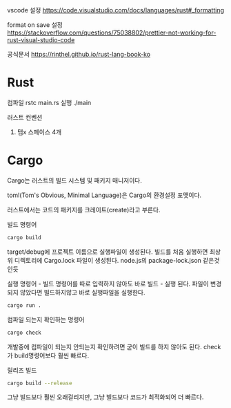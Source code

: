 vscode 설정
https://code.visualstudio.com/docs/languages/rust#_formatting

format on save 설정
https://stackoverflow.com/questions/75038802/prettier-not-working-for-rust-visual-studio-code

공식문서
https://rinthel.github.io/rust-lang-book-ko

<h1>Rust</h1>

컴파일
rstc main.rs
실행
./main

러스트 컨벤션

1. 탭x 스페이스 4개

<h1>Cargo</h1>

Cargo는 러스트의 빌드 시스템 및 패키지 매니저이다.

toml(Tom's Obvious, Minimal Language)은 Cargo의 환경설정 포맷이다.

러스트에서는 코드의 패키지를 크레이트(create)라고 부른다.

빌드 명령어

```bash
cargo build
```

target/debug에 프로젝트 이름으로 실행파일이 생성된다.
빌드를 처음 실행하면 최상위 디렉토리에 Cargo.lock 파일이 생성된다. node.js의 package-lock.json 같은것인듯

실행 명령어 - 빌드 명령어를 따로 입력하지 않아도 바로 빌드 - 실행 된다.
파일이 변경되지 않았다면 빌드하지않고 바로 실행파일을 실행한다.

```bash
cargo run .
```

컴파일 되는지 확인하는 명령어

```bash
cargo check
```

개발중에 컴파일이 되는지 안되는지 확인하려면 굳이 빌드를 하지 않아도 된다.
check가 build명령어보다 훨씬 빠르다.

릴리즈 빌드

```bash
cargo build --release
```

그냥 빌드보다 훨씬 오래걸리지만, 그냥 빌드보다 코드가 최적화되어 더 빠르다.
